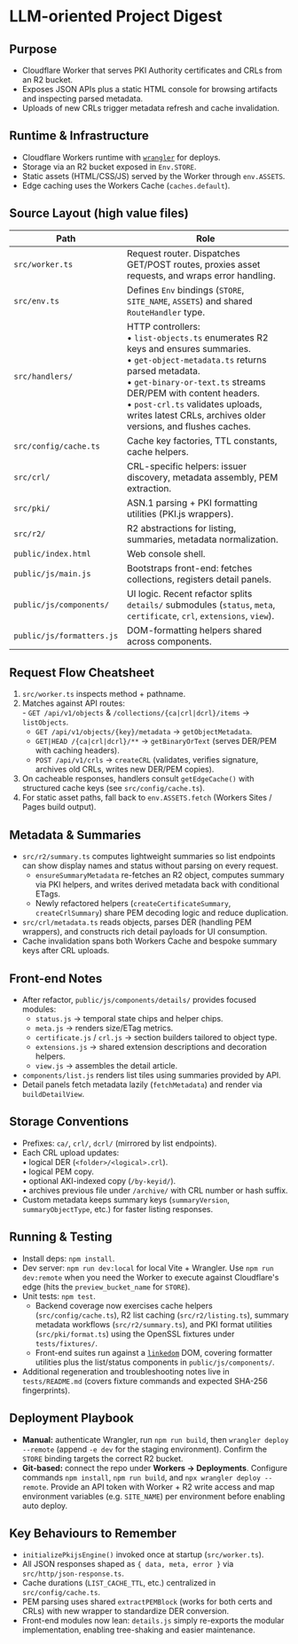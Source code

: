 # LLM-oriented Project Digest

## Purpose
- Cloudflare Worker that serves PKI Authority certificates and CRLs from an R2 bucket.
- Exposes JSON APIs plus a static HTML console for browsing artifacts and inspecting parsed metadata.
- Uploads of new CRLs trigger metadata refresh and cache invalidation.

## Runtime & Infrastructure
- Cloudflare Workers runtime with [`wrangler`](https://developers.cloudflare.com/workers/wrangler/) for deploys.
- Storage via an R2 bucket exposed in `Env.STORE`.
- Static assets (HTML/CSS/JS) served by the Worker through `env.ASSETS`.
- Edge caching uses the Workers Cache (`caches.default`).

## Source Layout (high value files)
| Path | Role |
| --- | --- |
| `src/worker.ts` | Request router. Dispatches GET/POST routes, proxies asset requests, and wraps error handling. |
| `src/env.ts` | Defines `Env` bindings (`STORE`, `SITE_NAME`, `ASSETS`) and shared `RouteHandler` type. |
| `src/handlers/` | HTTP controllers:<br/>• `list-objects.ts` enumerates R2 keys and ensures summaries.<br/>• `get-object-metadata.ts` returns parsed metadata.<br/>• `get-binary-or-text.ts` streams DER/PEM with content headers.<br/>• `post-crl.ts` validates uploads, writes latest CRLs, archives older versions, and flushes caches. |
| `src/config/cache.ts` | Cache key factories, TTL constants, cache helpers. |
| `src/crl/` | CRL-specific helpers: issuer discovery, metadata assembly, PEM extraction. |
| `src/pki/` | ASN.1 parsing + PKI formatting utilities (PKI.js wrappers). |
| `src/r2/` | R2 abstractions for listing, summaries, metadata normalization. |
| `public/index.html` | Web console shell. |
| `public/js/main.js` | Bootstraps front-end: fetches collections, registers detail panels. |
| `public/js/components/` | UI logic. Recent refactor splits `details/` submodules (`status`, `meta`, `certificate`, `crl`, `extensions`, `view`). |
| `public/js/formatters.js` | DOM-formatting helpers shared across components. |

## Request Flow Cheatsheet
1. `src/worker.ts` inspects method + pathname.
2. Matches against API routes:<br/>   - `GET /api/v1/objects` & `/collections/{ca|crl|dcrl}/items` → `listObjects`.
   - `GET /api/v1/objects/{key}/metadata` → `getObjectMetadata`.
   - `GET|HEAD /{ca|crl|dcrl}/**` → `getBinaryOrText` (serves DER/PEM with caching headers).
   - `POST /api/v1/crls` → `createCRL` (validates, verifies signature, archives old CRLs, writes new DER/PEM copies).
3. On cacheable responses, handlers consult `getEdgeCache()` with structured cache keys (see `src/config/cache.ts`).
4. For static asset paths, fall back to `env.ASSETS.fetch` (Workers Sites / Pages build output).

## Metadata & Summaries
- `src/r2/summary.ts` computes lightweight summaries so list endpoints can show display names and status without parsing on every request.
  - `ensureSummaryMetadata` re-fetches an R2 object, computes summary via PKI helpers, and writes derived metadata back with conditional ETags.
  - Newly refactored helpers (`createCertificateSummary`, `createCrlSummary`) share PEM decoding logic and reduce duplication.
- `src/crl/metadata.ts` reads objects, parses DER (handling PEM wrappers), and constructs rich detail payloads for UI consumption.
- Cache invalidation spans both Workers Cache and bespoke summary keys after CRL uploads.

## Front-end Notes
- After refactor, `public/js/components/details/` provides focused modules:
  - `status.js` → temporal state chips and helper chips.
  - `meta.js` → renders size/ETag metrics.
  - `certificate.js` / `crl.js` → section builders tailored to object type.
  - `extensions.js` → shared extension descriptions and decoration helpers.
  - `view.js` → assembles the detail article.
- `components/list.js` renders list tiles using summaries provided by API.
- Detail panels fetch metadata lazily (`fetchMetadata`) and render via `buildDetailView`.

## Storage Conventions
- Prefixes: `ca/`, `crl/`, `dcrl/` (mirrored by list endpoints).
- Each CRL upload updates:<br/>  • logical DER (`<folder>/<logical>.crl`).<br/>  • logical PEM copy.<br/>  • optional AKI-indexed copy (`/by-keyid/`).<br/>  • archives previous file under `/archive/` with CRL number or hash suffix.
- Custom metadata keeps summary keys (`summaryVersion`, `summaryObjectType`, etc.) for faster listing responses.

## Running & Testing
- Install deps: `npm install`.
- Dev server: `npm run dev:local` for local Vite + Wrangler. Use `npm run dev:remote` when you need the Worker to execute against Cloudflare's edge (hits the `preview_bucket_name` for `STORE`).
- Unit tests: `npm test`.
  - Backend coverage now exercises cache helpers (`src/config/cache.ts`), R2 list caching (`src/r2/listing.ts`), summary metadata workflows (`src/r2/summary.ts`), and PKI format utilities (`src/pki/format.ts`) using the OpenSSL fixtures under `tests/fixtures/`.
  - Front-end suites run against a [`linkedom`](https://github.com/WebReflection/linkedom) DOM, covering formatter utilities plus the list/status components in `public/js/components/`.
- Additional regeneration and troubleshooting notes live in `tests/README.md` (covers fixture commands and expected SHA-256 fingerprints).

## Deployment Playbook
- **Manual:** authenticate Wrangler, run `npm run build`, then `wrangler deploy --remote` (append `-e dev` for the staging environment). Confirm the `STORE` binding targets the correct R2 bucket.
- **Git-based:** connect the repo under **Workers → Deployments**. Configure commands `npm install`, `npm run build`, and `npx wrangler deploy --remote`. Provide an API token with Worker + R2 write access and map environment variables (e.g. `SITE_NAME`) per environment before enabling auto deploy.

## Key Behaviours to Remember
- `initializePkijsEngine()` invoked once at startup (`src/worker.ts`).
- All JSON responses shaped as `{ data, meta, error }` via `src/http/json-response.ts`.
- Cache durations (`LIST_CACHE_TTL`, etc.) centralized in `src/config/cache.ts`.
- PEM parsing uses shared `extractPEMBlock` (works for both certs and CRLs) with new wrapper to standardize DER conversion.
- Front-end modules now lean: `details.js` simply re-exports the modular implementation, enabling tree-shaking and easier maintenance.
